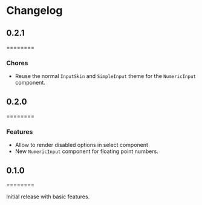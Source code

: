 Changelog
=========

## 0.2.1
========

### Chores

- Reuse the normal `InputSkin` and `SimpleInput` theme for the `NumericInput` component.

## 0.2.0
========

### Features

- Allow to render disabled options in select component
- New `NumericInput` component for floating point numbers.

## 0.1.0
========

Initial release with basic features.
